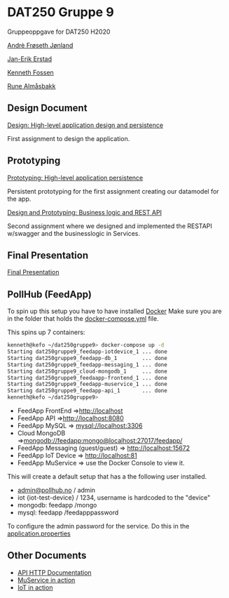 # DAT250 Gruppe 9

Gruppeoppgave for DAT250 H2020

[Andrè Frøseth Jønland](https://github.com/ImGoze)

[Jan-Erik Erstad](https://github.com/Jan-Erik-Erstad)

[Kenneth Fossen](https://github.com/spydx)

[Rune Almåsbakk](https://github.com/runalmaas)

## Design Document

[Design: High-level application design and persistence ](DesignDocument/designdocument.md)

First assignment to design the application.

## Prototyping

[Prototyping: High-level application persistence](dat250-jps-designproto)

Persistent prototyping for the first assignment creating our datamodel for the app.

[Design and Prototyping: Business logic and REST API ](dat250-restapi-proto)

Second assignment where we designed and implemented the RESTAPI w/swagger and the businesslogic in Services.

## Final Presentation 

[Final Presentation](ProgressPresentation/Software_Technology_Project_-_Final_Presentation_-_PollHub.pdf)

## PollHub (FeedApp)

To spin up this setup you have to have installed [Docker](https://www.docker.com/products/docker-desktop)
Make sure you are in the folder that holds the [docker-compose.yml](docker-compose.yml) file.

This spins up 7 containers:

```sh
kenneth@kefo ~/dat250gruppe9> docker-compose up -d
Starting dat250gruppe9_feedapp-iotdevice_1 ... done
Starting dat250gruppe9_feedapp-db_1        ... done
Starting dat250gruppe9_feedapp-messaging_1 ... done
Starting dat250gruppe9_cloud-mongodb_1     ... done
Starting dat250gruppe9_feedaapp-frontend_1 ... done
Starting dat250gruppe9_feedapp-muservice_1 ... done
Starting dat250gruppe9_feedapp-api_1       ... done
kenneth@kefo ~/dat250gruppe9> 
```

* FeedApp FrontEnd =>[http://localhost](http://localhost/)
* FeedApp API =>[http://localhost:8080](http://localhost:8080/)
* FeedApp MySQL => [mysql://localhost:3306](mysql://localhost:3306)
* Cloud MongoDB =>[mongodb://feedapp:mongo@localhost:27017/feedapp/](mongodb://feedapp:mongo@localhost:27017)
* FeedApp Messaging (guest/guest) => [http://localhost:15672](http://localhost:15672)
* FeedApp IoT Device => [http://localhost:81](http://localhost:81/)
* FeedApp MuService => use the Docker Console to view it.

This will create a default setup that has a the following user installed.

* admin@pollhub.no / admin
* iot {iot-test-device} / 1234, username is hardcoded to the "device"
* mongodb: feedapp /mongo
* mysql: feedapp /feedapppassword

To configure the admin password for the service.
Do this in the [application.properties](dat250-feedapp-api/src/main/resources/application.properties)

## Other Documents

* [API HTTP Documentation](doc/api.md)
* [MuService in action](doc/muservice.md)
* [IoT in action](doc/iot-dev.md)